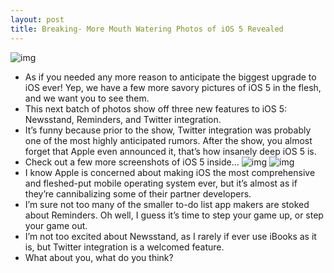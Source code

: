 ```yaml
---
layout: post
title: Breaking- More Mouth Watering Photos of iOS 5 Revealed
---
```

![img](http://media.idownloadblog.com/wp-content/uploads/2011/06/iOS-5-Map-Tweet.png)
* As if you needed any more reason to anticipate the biggest upgrade to iOS ever! Yep, we have a few more savory pictures of iOS 5 in the flesh, and we want you to see them.
* This next batch of photos show off three new features to iOS 5: Newsstand, Reminders, and Twitter integration.
* It’s funny because prior to the show, Twitter integration was probably one of the most highly anticipated rumors. After the show, you almost forget that Apple even announced it, that’s how insanely deep iOS 5 is.
* Check out a few more screenshots of iOS 5 inside…
![img](http://media.idownloadblog.com/wp-content/uploads/2011/06/iOS-5-Newsstand.png)
![img](http://media.idownloadblog.com/wp-content/uploads/2011/06/iOS-5-Reminders.png)
* I know Apple is concerned about making iOS the most comprehensive and fleshed-put mobile operating system ever, but it’s almost as if they’re cannibalizing some of their partner developers.
* I’m sure not too many of the smaller to-do list app makers are stoked about Reminders. Oh well, I guess it’s time to step your game up, or step your game out.
* I’m not too excited about Newsstand, as I rarely if ever use iBooks as it is, but Twitter integration is a welcomed feature.
* What about you, what do you think?

